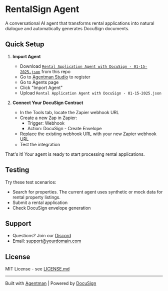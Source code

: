 # RentalSign Agent

A conversational AI agent that transforms rental applications into natural dialogue and automatically generates DocuSign documents. 

## Quick Setup

1. **Import Agent**
   - Download [`Rental Application Agent with DocuSign - 01-15-2025.json`](./Rental%20Application%20Agent%20with%20DocuSign%20-%2001-15-2025.json) from this repo
   - Go to [Agentman Studio]([https://studio.chainofagents.ai](https://studio.chainofagents.ai/register-beta-launch-01-06)/) to register 
   - Go to Agents page
   - Click "Import Agent"
   - Upload `Rental Application Agent with DocuSign - 01-15-2025.json`

2. **Connect Your DocuSign Contract**
   - In the Tools tab, locate the Zapier webhook URL
   - Create a new Zap in Zapier:
     * Trigger: Webhook
     * Action: DocuSign - Create Envelope
   - Replace the existing webhook URL with your new Zapier webhook URL
   - Test the integration

That's it! Your agent is ready to start processing rental applications.

## Testing

Try these test scenarios:
- Search for properties. The current agent uses synthetic or mock data for rental property listings.
- Submit a rental application
- Check DocuSign envelope generation

## Support

- Questions? Join our [Discord](https://discord.gg/agentman)
- Email: support@yourdomain.com

## License

MIT License - see [LICENSE.md](LICENSE.md)

---
Built with [Agentman](https://agentman.ai) | Powered by [DocuSign](https://docusign.com)
